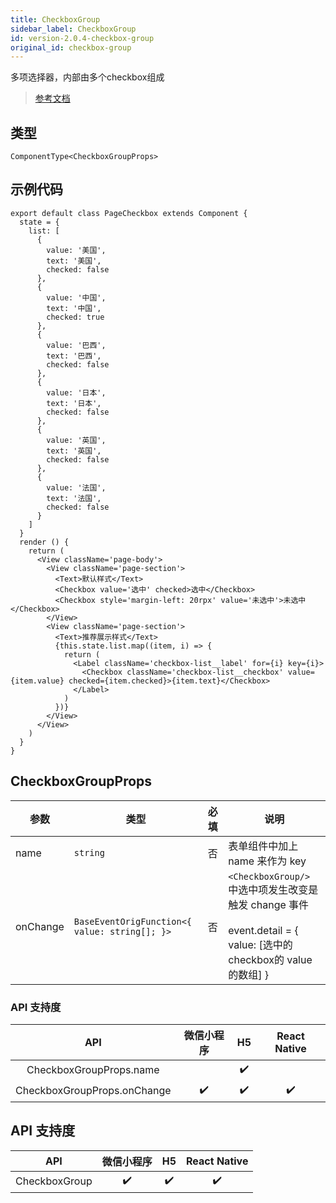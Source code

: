 ```yaml
---
title: CheckboxGroup
sidebar_label: CheckboxGroup
id: version-2.0.4-checkbox-group
original_id: checkbox-group
---
```


多项选择器，内部由多个checkbox组成

> [参考文档](https://developers.weixin.qq.com/miniprogram/dev/component/checkbox-group.html)

## 类型

```tsx
ComponentType<CheckboxGroupProps>
```

## 示例代码

```tsx
export default class PageCheckbox extends Component {
  state = {
    list: [
      {
        value: '美国',
        text: '美国',
        checked: false
      },
      {
        value: '中国',
        text: '中国',
        checked: true
      },
      {
        value: '巴西',
        text: '巴西',
        checked: false
      },
      {
        value: '日本',
        text: '日本',
        checked: false
      },
      {
        value: '英国',
        text: '英国',
        checked: false
      },
      {
        value: '法国',
        text: '法国',
        checked: false
      }
    ]
  }
  render () {
    return (
      <View className='page-body'>
        <View className='page-section'>
          <Text>默认样式</Text>
          <Checkbox value='选中' checked>选中</Checkbox>
          <Checkbox style='margin-left: 20rpx' value='未选中'>未选中</Checkbox>
        </View>
        <View className='page-section'>
          <Text>推荐展示样式</Text>
          {this.state.list.map((item, i) => {
            return (
              <Label className='checkbox-list__label' for={i} key={i}>
                <Checkbox className='checkbox-list__checkbox' value={item.value} checked={item.checked}>{item.text}</Checkbox>
              </Label>
            )
          })}
        </View>
      </View>
    )
  }
}
```

## CheckboxGroupProps

| 参数 | 类型 | 必填 | 说明 |
| --- | --- | :---: | --- |
| name | `string` | 否 | 表单组件中加上 name 来作为 key |
| onChange | `BaseEventOrigFunction<{ value: string[]; }>` | 否 | `<CheckboxGroup/>` 中选中项发生改变是触发 change 事件<br /><br />event.detail = { value: [选中的checkbox的 value 的数组] } |

### API 支持度

| API | 微信小程序 | H5 | React Native |
| :---: | :---: | :---: | :---: |
| CheckboxGroupProps.name |  | ✔️ |  |
| CheckboxGroupProps.onChange | ✔️ | ✔️ | ✔️ |

## API 支持度

| API | 微信小程序 | H5 | React Native |
| :---: | :---: | :---: | :---: |
| CheckboxGroup | ✔️ | ✔️ | ✔️ |
